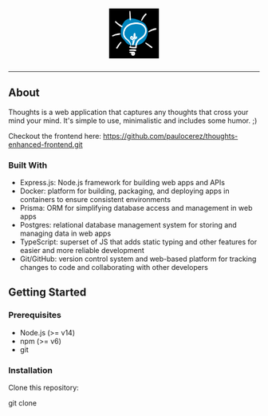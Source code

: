 <h1 align="center">
  <a href="https://github.com/paulocerez/thoughts-enhanced">
    <!-- Please provide path to your logo here -->
    <img src="./client/public/thoughts_logo.png" alt="Logo" width="100" height="100">
  </a>
</h1>

---

## About

Thoughts is a web application that captures any thoughts that cross your mind your mind. It's simple to use, minimalistic and includes some humor. ;)

Checkout the frontend here: https://github.com/paulocerez/thoughts-enhanced-frontend.git

### Built With

- Express.js: Node.js framework for building web apps and APIs
- Docker: platform for building, packaging, and deploying apps in containers to ensure consistent environments
- Prisma: ORM for simplifying database access and management in web apps
- Postgres: relational database management system for storing and managing data in web apps
- TypeScript: superset of JS that adds static typing and other features for easier and more reliable development
- Git/GitHub: version control system and web-based platform for tracking changes to code and collaborating with other developers

## Getting Started

### Prerequisites

- Node.js (>= v14)
- npm (>= v6)
- git

### Installation

Clone this repository:

git clone
